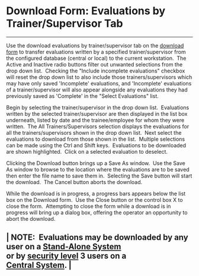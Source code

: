 # Download Form: Evaluations by Trainer/Supervisor Tab 
---

Use the download evaluations by trainer/supervisor tab on the [download form](<7mr4.md>) to transfer evaluations written by a specified trainer/supervisor from the configured database (central or local) to the current workstation.&nbsp; The Active and Inactive radio buttons filter out unwanted selections from the drop down list.&nbsp; Checking the "Include incomplete evaluations" checkbox will reset the drop down list to also include those trainers/supervisors which may have only saved 'Incomplete' evaluations, and 'Incomplete' evaluations of a trainer/supervisor will also appear alongside any evaluations they had previously saved as 'Complete' in the "Select Evaluations" list.

Begin by selecting the trainer/supervisor in the drop down list.&nbsp; Evaluations written by the selected trainer/supervisor are then displayed in the list box underneath, listed by date and the trainee/employee for whom they were written.&nbsp; The All Trainers/Supervisors selection displays the evaluations for all the trainers/supervisors shown in the drop down list.&nbsp; Next select the evaluations to download from those shown in the list.&nbsp; Multiple selections can be made using the Ctrl and Shift keys.&nbsp; Evaluations to be downloaded are shown highlighted.&nbsp; Click on a selected evaluation to deselect.

Clicking the Download button brings up a Save As window.&nbsp; Use the Save As 
window to browse to the location where the evaluations are to be saved then 
enter the file name to save them in.&nbsp; Selecting the Save button will start the 
download.&nbsp; The Cancel button aborts the download.

While the download is in progress, a progress bars appears below the list box 
on the Download form.&nbsp; Use the Close button or the control box X to close the 
form.&nbsp; Attempting to close the form while a download is in progress will bring 
up a dialog box, offering the operator an opportunity to abort the download.

| **NOTE:** &nbsp;Evaluations may be downloaded by any user on a [Stand-Alone System](<7mls.md>)&nbsp; <br>or by [security level](<7je8.md>) 3 users on a<br>[Central System](<7mls.md>). |
---